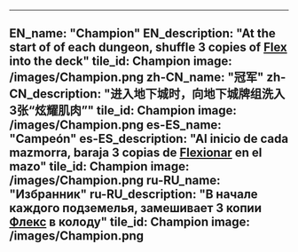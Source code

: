 ---

EN_name: "Champion"
EN_description: "At the start of of each dungeon, shuffle 3 copies of <a href = '../en/abilities#Flex'>Flex</a> into the deck"
tile_id: Champion
image: /images/Champion.png
zh-CN_name: "冠军"
zh-CN_description: "进入地下城时，向地下城牌组洗入3张“炫耀肌肉”"
tile_id: Champion
image: /images/Champion.png
es-ES_name: "Campeón"
es-ES_description: "Al inicio de cada mazmorra, baraja 3 copias de <a href = '../es_es/abilities#Flex'>Flexionar</a> en el mazo"
tile_id: Champion
image: /images/Champion.png
ru-RU_name: "Избранник"
ru-RU_description: "В начале каждого подземелья, замешивает 3 копии <a href = '../ru_ru/abilities#Flex'>Флекс</a> в колоду"
tile_id: Champion
image: /images/Champion.png
---